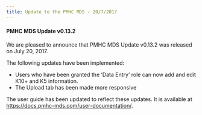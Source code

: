 ```yaml
---
title: Update to the PMHC MDS - 20/7/2017
---
```


<h4>PMHC MDS Update v0.13.2</h4>

<p>We are pleased to announce that PMHC MDS Update v0.13.2 was released on July 20, 2017.</p>

<p>The following updates have been implemented:</p>

<ul>
<li>Users who have been granted the ‘Data Entry’ role can now add and edit K10+ and K5 information.</li>
<li>The Upload tab has been made more responsive</li>
</ul>

<p>The user guide has been updated to reflect these updates. It is available at <a href="https://docs.pmhc-mds.com/user-documentation/">https://docs.pmhc-mds.com/user-documentation/</a>.</p>
